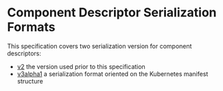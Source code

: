 # Component Descriptor Serialization Formats

This specification covers two serialization version for
component descriptors:

- [v2](v2.md) the version used prior to this specification
- [v3alpha1](v3.md) a serialization format oriented on the Kubernetes manifest structure